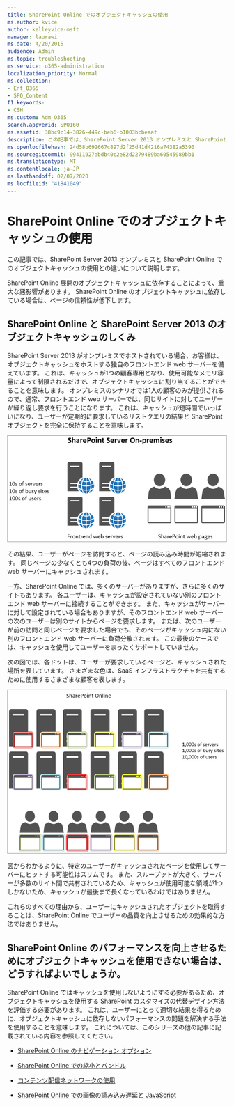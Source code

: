 ```yaml
---
title: SharePoint Online でのオブジェクトキャッシュの使用
ms.author: kvice
author: kelleyvice-msft
manager: laurawi
ms.date: 4/20/2015
audience: Admin
ms.topic: troubleshooting
ms.service: o365-administration
localization_priority: Normal
ms.collection:
- Ent_O365
- SPO_Content
f1.keywords:
- CSH
ms.custom: Adm_O365
search.appverid: SPO160
ms.assetid: 38bc9c14-3826-449c-beb6-b1003bcbeaaf
description: この記事では、SharePoint Server 2013 オンプレミスと SharePoint Online でのオブジェクトキャッシュの使用との違いについて説明します。
ms.openlocfilehash: 24d58b692667c897d2f25d41d4216a74382a5390
ms.sourcegitcommit: 99411927abdb40c2e82d2279489ba60545989bb1
ms.translationtype: MT
ms.contentlocale: ja-JP
ms.lasthandoff: 02/07/2020
ms.locfileid: "41841049"
---
```

# <a name="using-the-object-cache-with-sharepoint-online"></a>SharePoint Online でのオブジェクトキャッシュの使用

この記事では、SharePoint Server 2013 オンプレミスと SharePoint Online でのオブジェクトキャッシュの使用との違いについて説明します。
  
SharePoint Online 展開のオブジェクトキャッシュに依存することによって、重大な悪影響があります。 SharePoint Online のオブジェクトキャッシュに依存している場合は、ページの信頼性が低下します。 
  
## <a name="how-the-sharepoint-online-and-sharepoint-server-2013-object-cache-works"></a>SharePoint Online と SharePoint Server 2013 のオブジェクトキャッシュのしくみ

SharePoint Server 2013 がオンプレミスでホストされている場合、お客様は、オブジェクトキャッシュをホストする独自のフロントエンド web サーバーを備えています。 これは、キャッシュが1つの顧客専用となり、使用可能なメモリ容量によって制限されるだけで、オブジェクトキャッシュに割り当てることができることを意味します。 オンプレミスのシナリオでは1人の顧客のみが提供されるので、通常、フロントエンド web サーバーでは、同じサイトに対してユーザーが繰り返し要求を行うことになります。 これは、キャッシュが短時間でいっぱいになり、ユーザーが定期的に要求しているリストクエリの結果と SharePoint オブジェクトを完全に保持することを意味します。
  
![オンプレミスのフロントエンド Web サーバーへのトラフィックと負荷を示しています](media/a0d38b36-4909-4abb-8d4e-4930814bb3de.png)
  
その結果、ユーザーがページを訪問すると、ページの読み込み時間が短縮されます。 同じページの少なくとも4つの負荷の後、ページはすべてのフロントエンド web サーバーにキャッシュされます。
  
一方、SharePoint Online では、多くのサーバーがありますが、さらに多くのサイトもあります。 各ユーザーは、キャッシュが設定されていない別のフロントエンド web サーバーに接続することができます。 また、キャッシュがサーバーに対して設定されている場合もありますが、そのフロントエンド web サーバーの次のユーザーは別のサイトからページを要求します。 または、次のユーザーが前の訪問と同じページを要求した場合でも、そのページがキャッシュ内にない別のフロントエンド web サーバーに負荷分散されます。 この最後のケースでは、キャッシュを使用してユーザーをまったくサポートしていません。
  
次の図では、各ドットは、ユーザーが要求しているページと、キャッシュされた場所を表しています。 さまざまな色は、SaaS インフラストラクチャを共有するために使用するさまざまな顧客を表します。
  
![SharePoint Online におけるオブジェクト キャッシュの結果を示します](media/25d04011-ef83-4cb7-9e04-a6ed490f63c3.png)
  
図からわかるように、特定のユーザーがキャッシュされたページを使用してサーバーにヒットする可能性はスリムです。 また、スループットが大きく、サーバーが多数のサイト間で共有されているため、キャッシュが使用可能な領域が1つしかないため、キャッシュが最後まで長くなっているわけではありません。
  
これらのすべての理由から、ユーザーにキャッシュされたオブジェクトを取得することは、SharePoint Online でユーザーの品質を向上させるための効果的な方法ではありません。
  
## <a name="if-we-cant-rely-on-the-object-cache-to-improve-performance-in-sharepoint-online-what-do-we-use-instead"></a>SharePoint Online のパフォーマンスを向上させるためにオブジェクトキャッシュを使用できない場合は、どうすればよいでしょうか。

SharePoint Online ではキャッシュを使用しないようにする必要があるため、オブジェクトキャッシュを使用する SharePoint カスタマイズの代替デザイン方法を評価する必要があります。 これは、ユーザーにとって適切な結果を得るために、オブジェクトキャッシュに依存しないパフォーマンスの問題を解決する手法を使用することを意味します。 これについては、このシリーズの他の記事に記載されている内容を参照してください。
  
- [SharePoint Online のナビゲーション オプション](navigation-options-for-sharepoint-online.md)
    
- [SharePoint Online での縮小とバンドル](minification-and-bundling-in-sharepoint-online.md)
    
- [コンテンツ配信ネットワークの使用](using-content-delivery-networks-with-sharepoint-online.md)
    
- [SharePoint Online での画像の読み込み遅延と JavaScript](delay-loading-images-and-javascript-in-sharepoint-online.md)
    

